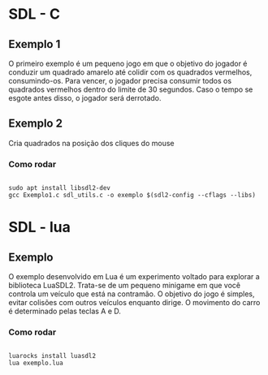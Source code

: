 # SDL - C
## Exemplo 1

O primeiro exemplo é um pequeno jogo em que o objetivo do jogador é conduzir um quadrado amarelo até colidir com os quadrados vermelhos, consumindo-os. Para vencer, o jogador precisa consumir todos os quadrados vermelhos dentro do limite de 30 segundos. Caso o tempo se esgote antes disso, o jogador será derrotado.

## Exemplo 2

Cria quadrados na posição dos cliques do mouse

### Como rodar 

```

sudo apt install libsdl2-dev 
gcc Exemplo1.c sdl_utils.c -o exemplo $(sdl2-config --cflags --libs)

```

# SDL - lua
## Exemplo 

O exemplo desenvolvido em Lua é um experimento voltado para explorar a biblioteca LuaSDL2. Trata-se de um pequeno minigame em que você controla um veículo que está na contramão. O objetivo do jogo é simples, evitar colisões com outros veículos enquanto dirige. O movimento do carro é determinado pelas teclas A e D.

### Como rodar 

```

luarocks install luasdl2 
lua exemplo.lua

```